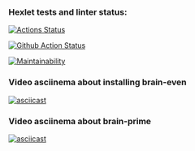 ### Hexlet tests and linter status:
[![Actions Status](https://github.com/kazanmarat/python-project-lvl1/workflows/hexlet-check/badge.svg)](https://github.com/kazanmarat/python-project-lvl1/actions)

[![Github Action Status](https://github.com/kazanmarat/python-project-lvl1/workflows/makelint/badge.svg)](https://github.com/kazanmarat/python-project-lvl1/actions)

[![Maintainability](https://api.codeclimate.com/v1/badges/a5551f40b263ba2c3764/maintainability)](https://codeclimate.com/github/ooade/NextSimpleStarter/maintainability)

### Video asciinema about installing brain-even
[![asciicast](https://asciinema.org/)](https://asciinema.org/a/TaUCjR9spC5strNBM7ezZyPOb)

### Video asciinema about brain-prime
[![asciicast](https://asciinema.org/)](https://asciinema.org/a/nysOJlnwkrKyT2MiFzDa74PJQ)
